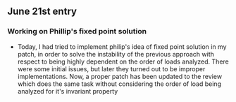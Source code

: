 ## June 21st entry

### Working on Phillip's fixed point solution
- Today, I had tried to implement philip's idea of fixed point solution in my patch, in order to solve the instability of the previous approach with respect to being highly dependent on the order of loads analyzed. There were some initial issues, but later they turned out to be improper implementations. Now, a proper patch has been updated to the review which does the same task without considering the order of load being analyzed for it's invariant property
